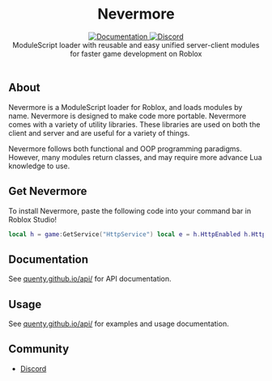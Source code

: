 <h1 align="center">Nevermore</h1>
<div align="center">
	<a href="http://quenty.github.io/api/">
		<img src="https://img.shields.io/badge/docs-website-green.svg" alt="Documentation" />
	</a>
	<a href="https://discord.gg/mhtGUS8">
		<img src="https://img.shields.io/badge/discord-nevermore-blue.svg" alt="Discord" />
	</a>
</div>

<div align="center">
	ModuleScript loader with reusable and easy unified server-client modules for faster game development on Roblox
</div>

<div>&nbsp;</div>

## About
Nevermore is a ModuleScript loader for Roblox, and loads modules by name. Nevermore is designed to make code more portable. Nevermore comes with a variety of utility libraries. These libraries are used on both the client and server and are useful for a variety of things. 

Nevermore follows both functional and OOP programming paradigms. However, many modules return classes, and may require more advance Lua knowledge to use. 

## Get Nevermore
To install Nevermore, paste the following code into your command bar in Roblox Studio!

```lua
local h = game:GetService("HttpService") local e = h.HttpEnabled h.HttpEnabled = true loadstring(h:GetAsync("https://raw.githubusercontent.com/Quenty/NevermoreEngine/version2/Install.lua"))(e)
```

## Documentation
See [quenty.github.io/api/](http://quenty.github.io/api/) for API documentation.

## Usage
See [quenty.github.io/api/](http://quenty.github.io/api/topics/02_usage.md.html) for examples and usage documentation.

## Community

* [Discord](https://discord.gg/mhtGUS8)
